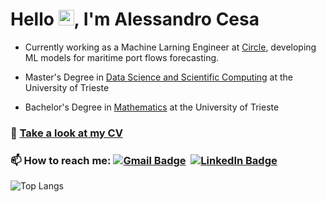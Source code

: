 # Hello <img src="https://raw.githubusercontent.com/MartinHeinz/MartinHeinz/master/wave.gif" width="25">, I'm Alessandro Cesa

- Currently working as a Machine Larning Engineer at [Circle](https://www.circlegroup.eu/), developing ML models for maritime port flows forecasting.

-  Master's Degree in [Data Science and Scientific Computing](https://dssc.units.it/) at the University of Trieste

- Bachelor's Degree in [Mathematics](https://lauree.units.it/it/0320106203500001) at the University of Trieste


### 📄 [Take a look at my CV](https://alessandrocesats.github.io/AlessandroCesaTs/Alessandro_Cesa_CV.pdf)

### 📫 How to reach me: [![Gmail Badge](https://img.shields.io/badge/-Gmail-red?style=flat-square&logo=gmail&logoColor=white&link=mailto:alessandro.cesa22@gmail.com)](mailto:)&nbsp; [![LinkedIn Badge](https://img.shields.io/badge/-Linkedin-0072b1?style=flat-square&logo=linkedin&logoColor=white)](https://www.linkedin.com/in/alessandro-cesa-60033b310/)

![Top Langs](https://github-readme-stats.vercel.app/api/top-langs/?username=YOUR_USERNAME&layout=compact&theme=dark)


